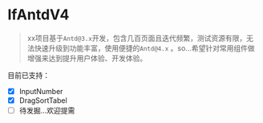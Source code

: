 # IfAntdV4

> xx项目基于`Antd@3.x`开发，包含几百页面且迭代频繁，测试资源有限，无法快速升级到功能丰富，使用便捷的`Antd@4.x` 。so...希望针对常用组件做增强来达到提升用户体验、开发体验。


目前已支持：
- [x] InputNumber
- [x] DragSortTabel
- [ ] 待发掘...欢迎提需
